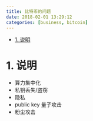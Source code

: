 ```yaml
---
title: 比特币的问题
date: 2018-02-01 13:29:12
categories: [business, bitcoin]
---
```

<!-- TOC -->

- [1. 说明](#1-说明)

<!-- /TOC -->

<a id="markdown-1-说明" name="1-说明"></a>
# 1. 说明

* 算力集中化
* 私钥丢失/盗窃
* 隐私
* public key 量子攻击
* 粉尘攻击
